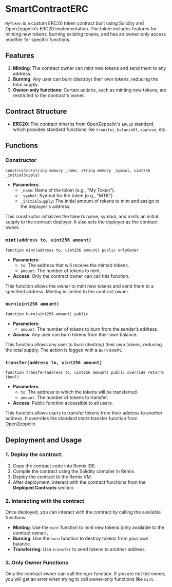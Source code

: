 # SmartContractERC

`MyToken` is a custom ERC20 token contract built using Solidity and OpenZeppelin’s ERC20 implementation. The token includes features for minting new tokens, burning existing tokens, and has an owner-only access modifier for specific functions.

## Features

1. **Minting**: The contract owner can mint new tokens and send them to any address.
2. **Burning**: Any user can burn (destroy) their own tokens, reducing the total supply.
3. **Owner-only functions**: Certain actions, such as minting new tokens, are restricted to the contract's owner.

## Contract Structure

- **ERC20**: The contract inherits from OpenZeppelin's `ERC20` standard, which provides standard functions like `transfer`, `balanceOf`, `approve`, etc.

## Functions

### Constructor

```solidity
constructor(string memory _name, string memory _symbol, uint256 _initialSupply)
```
- **Parameters**:
  - `_name`: Name of the token (e.g., "My Token").
  - `_symbol`: Symbol for the token (e.g., "MTK").
  - `_initialSupply`: The initial amount of tokens to mint and assign to the deployer's address.

This constructor initializes the token’s name, symbol, and mints an initial supply to the contract deployer. It also sets the deployer as the contract owner.

### `mint(address to, uint256 amount)` 

```solidity
function mint(address to, uint256 amount) public onlyOwner
```
- **Parameters**:
  - `to`: The address that will receive the minted tokens.
  - `amount`: The number of tokens to mint.
- **Access**: Only the contract owner can call this function.

This function allows the owner to mint new tokens and send them to a specified address. Minting is limited to the contract owner.

### `burn(uint256 amount)` 

```solidity
function burn(uint256 amount) public
```
- **Parameters**:
  - `amount`: The number of tokens to burn from the sender’s address.
- **Access**: Any user can burn tokens from their own balance.

This function allows any user to burn (destroy) their own tokens, reducing the total supply. The action is logged with a `Burn` event.

### `transfer(address to, uint256 amount)`

```solidity
function transfer(address to, uint256 amount) public override returns (bool)
```
- **Parameters**:
  - `to`: The address to which the tokens will be transferred.
  - `amount`: The number of tokens to transfer.
- **Access**: Public function accessible to all users.

This function allows users to transfer tokens from their address to another address. It overrides the standard `ERC20` transfer function from OpenZeppelin.

## Deployment and Usage

### 1. Deploy the contract:
1. Copy the contract code into Remix IDE.
2. Compile the contract using the Solidity compiler in Remix.
3. Deploy the contract to the Remix VM.
4. After deployment, interact with the contract functions from the **Deployed Contracts** section.

### 2. Interacting with the contract
Once deployed, you can interact with the contract by calling the available functions:
- **Minting**: Use the `mint` function to mint new tokens (only available to the contract owner).
- **Burning**: Use the `burn` function to destroy tokens from your own balance.
- **Transferring**: Use `transfer` to send tokens to another address.

### 3. Only Owner Functions
Only the contract owner can call the `mint` function. If you are not the owner, you will get an error when trying to call owner-only functions like `mint`.
